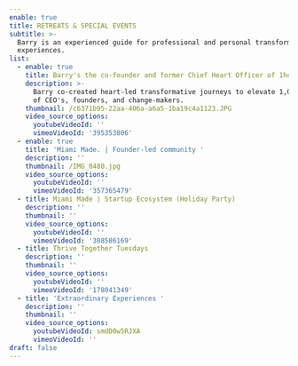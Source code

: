 ```yaml
---
enable: true
title: RETREATS & SPECIAL EVENTS
subtitle: >-
  Barry is an experienced guide for professional and personal transformative
  experiences.
list:
  - enable: true
    title: Barry's the co-founder and former Chief Heart Officer of 1heart ❤️
    description: >-
      Barry co-created heart-led transformative journeys to elevate 1,000+ lives
      of CEO's, founders, and change-makers.
    thumbnail: /c6371b95-22aa-406a-a6a5-1ba19c4a1123.JPG
    video_source_options:
      youtubeVideoId: ''
      vimeoVideoId: '395353806'
  - enable: true
    title: 'Miami Made. | Founder-led community '
    description: ''
    thumbnail: /IMG_0480.jpg
    video_source_options:
      youtubeVideoId: ''
      vimeoVideoId: '357365479'
  - title: Miami Made | Startup Ecosystem (Holiday Party)
    description: ''
    thumbnail: ''
    video_source_options:
      youtubeVideoId: ''
      vimeoVideoId: '308586169'
  - title: Thrive Together Tuesdays
    description: ''
    thumbnail: ''
    video_source_options:
      youtubeVideoId: ''
      vimeoVideoId: '178041349'
  - title: 'Extraordinary Experiences '
    description: ''
    thumbnail: ''
    video_source_options:
      youtubeVideoId: smdD0w5RJXA
      vimeoVideoId: ''
draft: false
---
```

